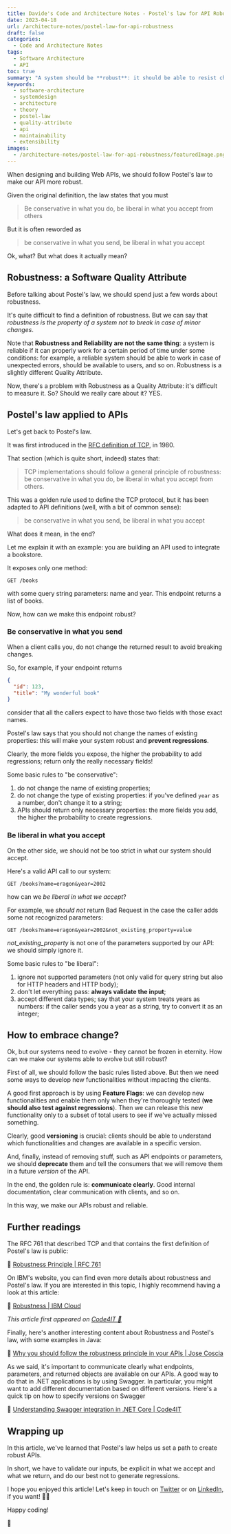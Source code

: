 ```yaml
---
title: Davide's Code and Architecture Notes - Postel's law for API Robustness
date: 2023-04-18
url: /architecture-notes/postel-law-for-api-robustness
draft: false
categories:
  - Code and Architecture Notes
tags:
  - Software Architecture
  - API
toc: true
summary: "A system should be **robust**: it should be able to resist change and, well, not generate regressions. Postel's law helps define a mindset to create robust APIs."
keywords:
  - software-architecture
  - systemdesign
  - architecture
  - theory
  - postel-law
  - quality-attribute
  - api
  - maintainability
  - extensibility
images:
  - /architecture-notes/postel-law-for-api-robustness/featuredImage.png
---
```


When designing and building Web APIs, we should follow Postel's law to make our API more robust.

Given the original definition, the law states that you must

> Be conservative in what you do, be liberal in what you accept from others

But it is often reworded as

> be conservative in what you send, be liberal in what you accept

Ok, what? But what does it actually mean?

## Robustness: a Software Quality Attribute

Before talking about Postel's law, we should spend just a few words about robustness.

It's quite difficult to find a definition of robustness. But we can say that _robustness is the property of a system not to break in case of minor changes_.

Note that **Robustness and Reliability are not the same thing**: a system is reliable if it can properly work for a certain period of time under some conditions: for example, a reliable system should be able to work in case of unexpected errors, should be available to users, and so on. Robustness is a slightly different Quality Attribute.

Now, there's a problem with Robustness as a Quality Attribute: it's difficult to measure it. So? Should we really care about it? YES.

## Postel's law applied to APIs

Let's get back to Postel's law.

It was first introduced in the [RFC definition of TCP](https://datatracker.ietf.org/doc/html/rfc761#section-2.10), in 1980.

That section (which is quite short, indeed) states that:

> TCP implementations should follow a general principle of robustness:
> be conservative in what you do, be liberal in what you accept from others.

This was a golden rule used to define the TCP protocol, but it has been adapted to API definitions (well, with a bit of common sense):

> be conservative in what you send, be liberal in what you accept

What does it mean, in the end?

Let me explain it with an example: you are building an API used to integrate a bookstore.

It exposes only one method:

```plaintext
GET /books
```

with some query string parameters: name and year. This endpoint returns a list of books.

Now, how can we make this endpoint robust?

### Be conservative in what you send

When a client calls you, do not change the returned result to avoid breaking changes.

So, for example, if your endpoint returns

```json
{
  "id": 123,
  "title": "My wonderful book"
}
```

consider that all the callers expect to have those two fields with those exact names.

Postel's law says that you should not change the names of existing properties: this will make your system robust and **prevent regressions**.

Clearly, the more fields you expose, the higher the probability to add regressions; return only the really necessary fields!

Some basic rules to "be conservative":

1. do not change the name of existing properties;
2. do not change the type of existing properties: if you've defined `year` as a number, don't change it to a string;
3. APIs should return only necessary properties: the more fields you add, the higher the probability to create regressions.

### Be liberal in what you accept

On the other side, we should not be too strict in what our system should accept.

Here's a valid API call to our system:

```plaintext
GET /books?name=eragon&year=2002
```

how can we _be liberal in what we accept_?

For example, we _should not_ return Bad Request in the case the caller adds some not recognized parameters:

```plaintext
GET /books?name=eragon&year=2002&not_existing_property=value
```

_not_existing_property_ is not one of the parameters supported by our API: we should simply ignore it.

Some basic rules to "be liberal":

1. ignore not supported parameters (not only valid for query string but also for HTTP headers and HTTP body);
2. don't let everything pass: **always validate the input**;
3. accept different data types; say that your system treats years as numbers: if the caller sends you a year as a string, try to convert it as an integer;

## How to embrace change?

Ok, but our systems need to evolve - they cannot be frozen in eternity. How can we make our systems able to evolve but still robust?

First of all, we should follow the basic rules listed above. But then we need some ways to develop new functionalities without impacting the clients.

A good first approach is by using **Feature Flags**: we can develop new functionalities and enable them only when they're thoroughly tested (**we should also test against regressions**). Then we can release this new functionality only to a subset of total users to see if we've actually missed something.

Clearly, good **versioning** is crucial: clients should be able to understand which functionalities and changes are available in a specific version.

And, finally, instead of removing stuff, such as API endpoints or parameters, we should **deprecate** them and tell the consumers that we will remove them in a future _version_ of the API.

In the end, the golden rule is: **communicate clearly**. Good internal documentation, clear communication with clients, and so on.

In this way, we make our APIs robust and reliable.

## Further readings

The RFC 761 that described TCP and that contains the first definition of Postel's law is public:

🔗 [Robustness Principle | RFC 761](https://datatracker.ietf.org/doc/html/rfc761#section-2.10)

On IBM's website, you can find even more details about robustness and Postel's law. If you are interested in this topic, I highly recommend having a look at this article:

🔗 [Robustness | IBM Cloud](https://cloud.ibm.com/docs/api-handbook?topic=api-handbook-robustness)

_This article first appeared on [Code4IT 🐧](https://www.code4it.dev/)_

Finally, here's another interesting content about Robustness and Postel's law, with some examples in Java:

🔗 [Why you should follow the robustness principle in your APIs | Jose Coscia](https://engineering.klarna.com/why-you-should-follow-the-robustness-principle-in-your-apis-b77bd9393e4b)

As we said, it's important to communicate clearly what endpoints, parameters, and returned objects are available on our APIs. A good way to do that in .NET applications is by using Swagger. In particular, you might want to add different documentation based on different versions. Here's a quick tip on how to specify versions on Swagger

🔗 [Understanding Swagger integration in .NET Core | Code4IT](https://www.code4it.dev/blog/swagger-integration/#include-swagger-in-the-project)

## Wrapping up

In this article, we've learned that Postel's law helps us set a path to create robust APIs.

In short, we have to validate our inputs, be explicit in what we accept and what we return, and do our best not to generate regressions.

I hope you enjoyed this article! Let's keep in touch on [Twitter](https://twitter.com/BelloneDavide) or on [LinkedIn](https://www.linkedin.com/in/BelloneDavide/), if you want! 🤜🤛

Happy coding!

🐧
